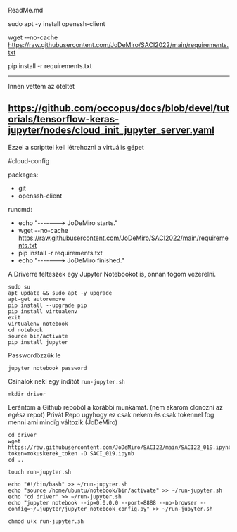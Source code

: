 ReadMe.md

sudo apt -y install openssh-client

wget --no-cache https://raw.githubusercontent.com/JoDeMiro/SACI2022/main/requirements.txt

pip install -r requirements.txt

-----
Innen vettem az öteltet

https://github.com/occopus/docs/blob/devel/tutorials/tensorflow-keras-jupyter/nodes/cloud_init_jupyter_server.yaml
-----

Ezzel a scripttel kell létrehozni a virtuális gépet

#cloud-config

packages:
  - git
  - openssh-client

runcmd:
- echo "-------> JoDeMiro starts."
- wget --no-cache https://raw.githubusercontent.com/JoDeMiro/SACI2022/main/requirements.txt
- pip install -r requirements.txt
- echo "-------> JoDeMiro finished."


A Driverre felteszek egy Jupyter Notebookot is, onnan fogom vezérelni.

```
sudo su
apt update && sudo apt -y upgrade
apt-get autoremove
pip install --upgrade pip
pip install virtualenv
exit
virtualenv notebook
cd notebook
source bin/activate
pip install jupyter
```

Passwordözzük le
```
jupyter notebook password
```


Csinálok neki egy indítót `run-jupyter.sh`
```
mkdir driver
```

Lerántom a Github repóból a korábbi munkámat. (nem akarom clonozni az egész repot)
Privát Repo ugyhogy ez csak nekem és csak tokennel fog menni ami mindíg változik (JoDeMiro)

```
cd driver
wget https://raw.githubusercontent.com/JoDeMiro/SACI22/main/SACI22_019.ipynb?token=mokuskerek_token -O SACI_019.ipynb
cd ..
```

```
touch run-jupyter.sh

echo "#!/bin/bash" >> ~/run-jupyter.sh
echo "source /home/ubuntu/notebook/bin/activate" >> ~/run-jupyter.sh
echo "cd driver" >> ~/run-jupyter.sh
echo "jupyter notebook --ip=0.0.0.0 --port=8888 --no-browser --config=~/.jupyter/jupyter_notebook_config.py" >> ~/run-jupyter.sh

chmod u+x run-jupyter.sh
```




